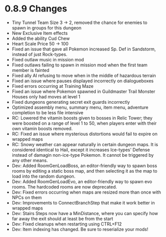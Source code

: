 # 0.8.9 Changes #

* Tiny Tunnel Team Size 3 -> 2, removed the chance for enemies to spawn in groups for this dungeon
* New Exclusive Item effects
* Added the ability Cud Chew
* Heart Scale Price 50 -> 100
* Fixed an issue that gave all Pokemon increased Sp. Def in Sandstorm, instead of just Rock-types.
* Fixed outlaw music in mission mod
* Fixed outlaws failing to spawn in mission mod when the first team member is fainted
* Fixed ally AI refusing to move when in the middle of hazardous terrain
* Fixed an issue where pauses displayed incorrectly on dialogueboxes
* Fixed errors occurring at Training Maze
* Fixed an issue where Pokemon spawned in Guildmaster Trail Monster Houses only had moves at level 1
* Fixed dungeons generating secret exit guards incorrectly
* Optimized assembly menu, summary menu, item menu, adventure completion to be less file intensive
* RC: Lowered the vitamin boosts given to bosses in Relic Tower; they were boosted on a range of level 1 to 50, when players enter with their own vitamin boosts removed.
* RC: Fixed an issue where mysterious distortions would fail to expire on wrapped maps
* RC: Snowy weather can appear naturally in certain dungeon maps. It is considered identical to Hail, except it increases Ice-types' Defense instead of damagin non-ice-type Pokemon. It cannot be triggered by any other means.
* Dev: Added RoomGenLoadBoss, an editor-friendly way to spawn boss rooms by editing a static boss map, and then selecting it as the map to load into the random dungeon.
* Dev: Added RoomGenLoadEvo, an editor-friendly way to spawn evo rooms.  The hardcoded rooms are now deprecated.
* Dev: Fixed errors occurring when maps are resized more than once with NPCs on them
* Dev: Improvements to ConnectBranchStep that make it work better in wrapped maps
* Dev: Stairs Steps now have a MinDistance, where you can specify how far away the exit should at least be from the start
* Dev: Fixed cleanups when restarting using CTRL+F12
* Dev: Item indexing has changed.  Be sure to reserialize your mods!